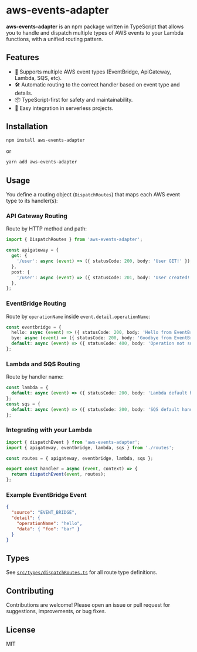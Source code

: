 # aws-events-adapter

**aws-events-adapter** is an npm package written in TypeScript that allows you to handle and dispatch multiple types of AWS events to your Lambda functions, with a unified routing pattern.

## Features

- 🔄 Supports multiple AWS event types (EventBridge, ApiGateway, Lambda, SQS, etc).
- 🛠️ Automatic routing to the correct handler based on event type and details.
- 📦 TypeScript-first for safety and maintainability.
- 🚀 Easy integration in serverless projects.

## Installation

```bash
npm install aws-events-adapter
```

or

```bash
yarn add aws-events-adapter
```

## Usage

You define a routing object (`DispatchRoutes`) that maps each AWS event type to its handler(s):

### API Gateway Routing
Route by HTTP method and path:
```typescript
import { DispatchRoutes } from 'aws-events-adapter';

const apigateway = {
  get: {
    '/user': async (event) => ({ statusCode: 200, body: 'User GET!' }),
  },
  post: {
    '/user': async (event) => ({ statusCode: 201, body: 'User created!' }),
  },
};
```

### EventBridge Routing
Route by `operationName` inside `event.detail.operationName`:
```typescript
const eventbridge = {
  hello: async (event) => ({ statusCode: 200, body: 'Hello from EventBridge!' }),
  bye: async (event) => ({ statusCode: 200, body: 'Goodbye from EventBridge!' }),
  default: async (event) => ({ statusCode: 400, body: 'Operation not supported' })
};
```

### Lambda and SQS Routing
Route by handler name:
```typescript
const lambda = {
  default: async (event) => ({ statusCode: 200, body: 'Lambda default handler' }),
};
const sqs = {
  default: async (event) => ({ statusCode: 200, body: 'SQS default handler' }),
};
```

### Integrating with your Lambda
```typescript
import { dispatchEvent } from 'aws-events-adapter';
import { apigateway, eventbridge, lambda, sqs } from './routes';

const routes = { apigateway, eventbridge, lambda, sqs };

export const handler = async (event, context) => {
  return dispatchEvent(event, routes);
};
```

### Example EventBridge Event
```json
{
  "source": "EVENT_BRIDGE",
  "detail": {
    "operationName": "hello",
    "data": { "foo": "bar" }
  }
}
```

## Types
See [`src/types/dispatchRoutes.ts`](src/types/dispatchRoutes.ts) for all route type definitions.

## Contributing
Contributions are welcome! Please open an issue or pull request for suggestions, improvements, or bug fixes.

## License
MIT